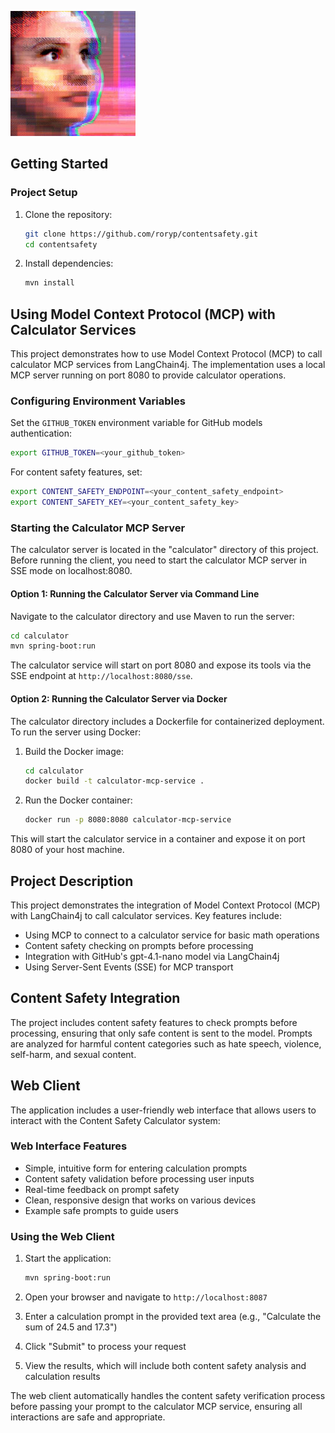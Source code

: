 [![Video Preview](tai.jpg)](tai.mp4)

## Getting Started

### Project Setup

1. Clone the repository:
   ```sh
   git clone https://github.com/roryp/contentsafety.git
   cd contentsafety
   ```

2. Install dependencies:
   ```sh
   mvn install
   ```

## Using Model Context Protocol (MCP) with Calculator Services

This project demonstrates how to use Model Context Protocol (MCP) to call calculator MCP services from LangChain4j. The implementation uses a local MCP server running on port 8080 to provide calculator operations.

### Configuring Environment Variables

Set the `GITHUB_TOKEN` environment variable for GitHub models authentication:
```sh
export GITHUB_TOKEN=<your_github_token>
```

For content safety features, set:
```sh
export CONTENT_SAFETY_ENDPOINT=<your_content_safety_endpoint>
export CONTENT_SAFETY_KEY=<your_content_safety_key>
```

### Starting the Calculator MCP Server

The calculator server is located in the "calculator" directory of this project. Before running the client, you need to start the calculator MCP server in SSE mode on localhost:8080.

#### Option 1: Running the Calculator Server via Command Line

Navigate to the calculator directory and use Maven to run the server:

```sh
cd calculator
mvn spring-boot:run
```

The calculator service will start on port 8080 and expose its tools via the SSE endpoint at `http://localhost:8080/sse`.

#### Option 2: Running the Calculator Server via Docker

The calculator directory includes a Dockerfile for containerized deployment. To run the server using Docker:

1. Build the Docker image:
   ```sh
   cd calculator
   docker build -t calculator-mcp-service .
   ```

2. Run the Docker container:
   ```sh
   docker run -p 8080:8080 calculator-mcp-service
   ```

This will start the calculator service in a container and expose it on port 8080 of your host machine.

## Project Description

This project demonstrates the integration of Model Context Protocol (MCP) with LangChain4j to call calculator services. Key features include:

- Using MCP to connect to a calculator service for basic math operations
- Content safety checking on prompts before processing
- Integration with GitHub's gpt-4.1-nano model via LangChain4j
- Using Server-Sent Events (SSE) for MCP transport

## Content Safety Integration

The project includes content safety features to check prompts before processing, ensuring that only safe content is sent to the model. Prompts are analyzed for harmful content categories such as hate speech, violence, self-harm, and sexual content.

## Web Client

The application includes a user-friendly web interface that allows users to interact with the Content Safety Calculator system:

### Web Interface Features

- Simple, intuitive form for entering calculation prompts
- Content safety validation before processing user inputs
- Real-time feedback on prompt safety
- Clean, responsive design that works on various devices
- Example safe prompts to guide users

### Using the Web Client

1. Start the application:
   ```sh
   mvn spring-boot:run
   ```

2. Open your browser and navigate to `http://localhost:8087`

3. Enter a calculation prompt in the provided text area (e.g., "Calculate the sum of 24.5 and 17.3")

4. Click "Submit" to process your request

5. View the results, which will include both content safety analysis and calculation results

The web client automatically handles the content safety verification process before passing your prompt to the calculator MCP service, ensuring all interactions are safe and appropriate.
